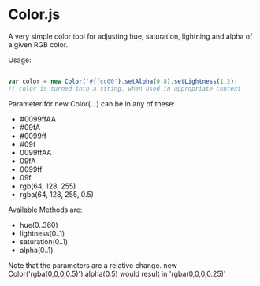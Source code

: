 Color.js
========

A very simple color tool for adjusting hue, saturation, lightning and alpha of a given RGB color.

Usage:

~~~ js

var color = new Color('#ffcc00').setAlpha(0.8).setLightness(1.2);
// color is turned into a string, when used in appropriate context

~~~

Parameter for new Color(...) can be in any of these:
 * #0099ffAA
 * #09fA
 * #0099ff
 * #09f
 * 0099ffAA
 * 09fA
 * 0099ff
 * 09f
 * rgb(64, 128, 255)
 * rgba(64, 128, 255, 0.5)

Available Methods are:

 * hue(0..360)
 * lightness(0..1)
 * saturation(0..1)
 * alpha(0..1)

Note that the parameters are a relative change. new Color('rgba(0,0,0,0.5)').alpha(0.5) would result in 'rgba(0,0,0,0.25)'
